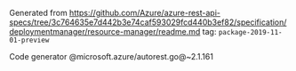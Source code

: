 Generated from https://github.com/Azure/azure-rest-api-specs/tree/3c764635e7d442b3e74caf593029fcd440b3ef82/specification/deploymentmanager/resource-manager/readme.md tag: `package-2019-11-01-preview`

Code generator @microsoft.azure/autorest.go@~2.1.161

